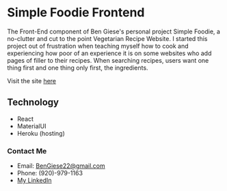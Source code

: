 # Simple Foodie Frontend

The Front-End component of Ben Giese's personal project Simple Foodie, a no-clutter and cut to the point Vegetarian Recipe Website. I started this project out of frustration when teaching myself how to cook and experiencing how poor of an experience it is on some websites who add pages of filler to their recipes. When searching recipes, users want one thing first and one thing only first, the ingredients. 

Visit the site [here](https://www.simple-foodie-frontend.herokuapp.com)


## Technology

- React
- MaterialUI
- Heroku (hosting)

### Contact Me
- Email: BenGiese22@gmail.com
- Phone: (920)-979-1163
- [My LinkedIn](https://www.linkedin.com/in/benjamin-giese/)

